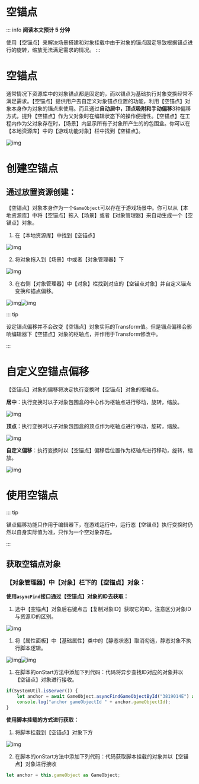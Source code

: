 # 空锚点
::: info
**阅读本文预计 5 分钟**

使用【空锚点】来解决场景搭建和对象挂载中由于对象的锚点固定导致根据锚点进行的旋转，缩放无法满足需求的情况。
:::

# 空锚点

通常情况下资源库中的对象锚点都是固定的，而以锚点为基础执行对象变换经常不满足需求。【空锚点】提供用户去自定义对象锚点位置的功能，利用【空锚点】对象本身作为对象的锚点来使用。而且通过**自动居中，顶点吸附和手动偏移**3种偏移方式，提升【空锚点】作为父对象时在编辑状态下的操作便捷性。【空锚点】在工程内作为父对象存在时，【场景】内显示所有子对象所产生的的包围盒。你可以在【本地资源库】中的【游戏功能对象】栏中找到【空锚点】。

![img](https://arkimg.ark.online/1684043767475-104.webp)

# 创建空锚点

## 通过放置资源创建：

【空锚点】对象本身作为一个`GameObject`可以存在于游戏场景中。你可以从【本地资源库】中将【空锚点】拖入【场景】或者【对象管理器】来自动生成一个【空锚点】对象。

1. 在【本地资源库】中找到【空锚点】

![img](https://arkimg.ark.online/1684043767476-105.webp)

2. 将对象拖入到【场景】中或者【对象管理器】下

![img](https://arkimg.ark.online/1684043767476-106.webp)

3. 在右侧【对象管理器】中【对象】栏找到对应的【空锚点对象】并自定义锚点变换和锚点偏移。

![img](https://arkimg.ark.online/1684043767476-107.webp)![img](https://arkimg.ark.online/1684043767476-108.webp)


::: tip

设定锚点偏移并不会改变【空锚点】对象实际的Transform值。但是锚点偏移会影响编辑器下【空锚点】对象的枢轴点，并作用于Transform修改中。

:::

# 自定义空锚点偏移

【空锚点】对象的偏移将决定执行变换时【空锚点】对象的枢轴点。

**居中**：执行变换时以子对象包围盒的中心作为枢轴点进行移动，旋转，缩放。

![img](https://arkimg.ark.online/1684043767476-110.gif)

**顶点**：执行变换时以子对象包围盒的顶点作为枢轴点进行移动，旋转，缩放。

![img](https://arkimg.ark.online/20230314-020635.gif)

**自定义偏移**：执行变换时以【空锚点】偏移后位置作为枢轴点进行移动，旋转，缩放。

![img](https://arkimg.ark.online/1684043767476-112.gif)

# 使用空锚点

::: tip

锚点偏移功能只作用于编辑器下，在游戏运行中，运行态【空锚点】执行变换时仍然以自身实际值为准，只作为一个空对象存在。

:::

## 获取空锚点对象

### 【对象管理器】中【对象】栏下的【空锚点】**对象**：

**使用`asyncFind`接口通过【空锚点】对象的ID去获取：**

1. 选中【空锚点】对象后右键点击【复制对象ID】获取它的ID。注意区分对象ID与资源ID的区别。

![img](https://arkimg.ark.online/1684043767476-113.webp)

1. 将【属性面板】中【基础属性】类中的【静态状态】取消勾选，静态对象不执行脚本逻辑。

![img](https://arkimg.ark.online/1684043767476-114.webp)![img](https://arkimg.ark.online/1684043767476-115.webp)

1. 在脚本的onStart方法中添加下列代码：代码将异步查找ID对应的对象并以【空锚点】对象进行接收。

```TypeScript
if(SystemUtil.isServer()) {
    let anchor = await GameObject.asyncFindGameObjectById("3819014E") as GameObject;
    console.log("anchor gameObjectId " + anchor.gameObjectId);
}
```

**使用脚本挂载的方式进行获取：**

1. 将脚本挂载到【空锚点】对象下方

![img](https://arkimg.ark.online/1684043767477-118.webp)

2. 在脚本的onStart方法中添加下列代码：代码获取脚本挂载的对象并以【空锚点】对象进行接收

```TypeScript
let anchor = this.gameObject as GameObject;
```

